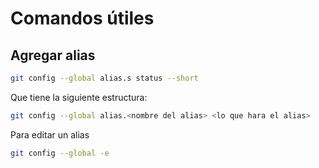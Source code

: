 # Comandos útiles

## Agregar alias

```bash
git config --global alias.s status --short
```

Que tiene la siguiente estructura:

```bash
git config --global alias.<nombre del alias> <lo que hara el alias>
```

Para editar un alias

```bash
git config --global -e
```
